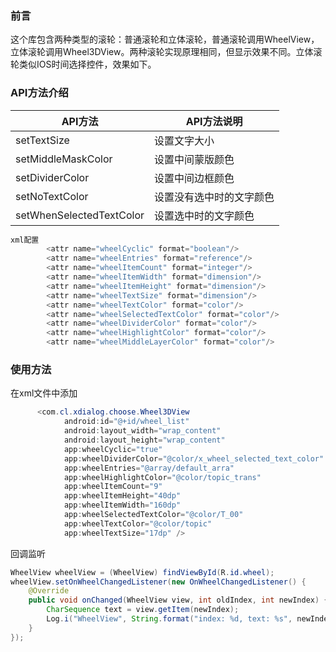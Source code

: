 ### 前言
这个库包含两种类型的滚轮：普通滚轮和立体滚轮，普通滚轮调用WheelView，立体滚轮调用Wheel3DView。两种滚轮实现原理相同，但显示效果不同。立体滚轮类似IOS时间选择控件，效果如下。

### API方法介绍

|	API方法	|	API方法说明	|
|	---		|	---		|
|	setTextSize	|	设置文字大小	|
|	setMiddleMaskColor	|	设置中间蒙版颜色	|
|	setDividerColor	|	设置中间边框颜色	|
|	setNoTextColor	|	设置没有选中时的文字颜色	|
|	setWhenSelectedTextColor	|	设置选中时的文字颜色	|

``` java
xml配置
        <attr name="wheelCyclic" format="boolean"/>
        <attr name="wheelEntries" format="reference"/>
        <attr name="wheelItemCount" format="integer"/>
        <attr name="wheelItemWidth" format="dimension"/>
        <attr name="wheelItemHeight" format="dimension"/>
        <attr name="wheelTextSize" format="dimension"/>
        <attr name="wheelTextColor" format="color"/>
        <attr name="wheelSelectedTextColor" format="color"/>
        <attr name="wheelDividerColor" format="color"/>
        <attr name="wheelHighlightColor" format="color"/>
        <attr name="wheelMiddleLayerColor" format="color"/>

```

### 使用方法
在xml文件中添加
``` java
      <com.cl.xdialog.choose.Wheel3DView
            android:id="@+id/wheel_list"
            android:layout_width="wrap_content"
            android:layout_height="wrap_content"
            app:wheelCyclic="true"
            app:wheelDividerColor="@color/x_wheel_selected_text_color"
            app:wheelEntries="@array/default_arra"
            app:wheelHighlightColor="@color/topic_trans"
            app:wheelItemCount="9"
            app:wheelItemHeight="40dp"
            app:wheelItemWidth="160dp"
            app:wheelSelectedTextColor="@color/T_00"
            app:wheelTextColor="@color/topic"
            app:wheelTextSize="17dp" />
```
回调监听
``` java
WheelView wheelView = (WheelView) findViewById(R.id.wheel);
wheelView.setOnWheelChangedListener(new OnWheelChangedListener() {
    @Override
    public void onChanged(WheelView view, int oldIndex, int newIndex) {
        CharSequence text = view.getItem(newIndex);
        Log.i("WheelView", String.format("index: %d, text: %s", newIndex, text));
    }
});
```